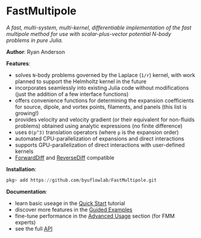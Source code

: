 # FastMultipole

*A fast, multi-system, multi-kernel, differentiable implementation of the fast multipole method for use with scalar-plus-vector potential N-body problems in pure Julia.*

**Author**: Ryan Anderson

**Features**:

* solves ``N``-body problems governed by the Laplace (``1/r``) kernel, with work planned to support the Helmholtz kernel in the future
* incorporates seamlessly into existing Julia code without modifications (just the addition of a few interface functions)
* offers convenience functions for determining the expansion coefficients for source, dipole, and vortex points, filaments, and panels (this list is growing!)
* provides velocity and velocity gradient (or their equivalent for non-fluids problems) obtained using analytic expressions (no finite difference)
* uses ``O(p^3)`` translation operators (where ``p`` is the expansion order)
* automated CPU-parallelization of expansions and direct interactions
* supports GPU-parallelization of direct interactions with user-defined kernels
* [ForwardDiff](https://github.com/JuliaDiff/ForwardDiff.jl) and [ReverseDiff](https://github.com/JuliaDiff/ReverseDiff.jl) compatible

**Installation**:

```julia
pkg> add https://github.com/byuflowlab/FastMultipole.git
```

**Documentation**:

* learn basic useage in the [Quick Start](quickstart.md) tutorial
* discover more features in the [Guided Examples](guided_examples.md)
* fine-tune performance in the [Advanced Usage](advanced_usage.md) section (for FMM experts)
* see the full [API](reference.md)
<!-- * brush up on the [Theory](theory.md) -->


